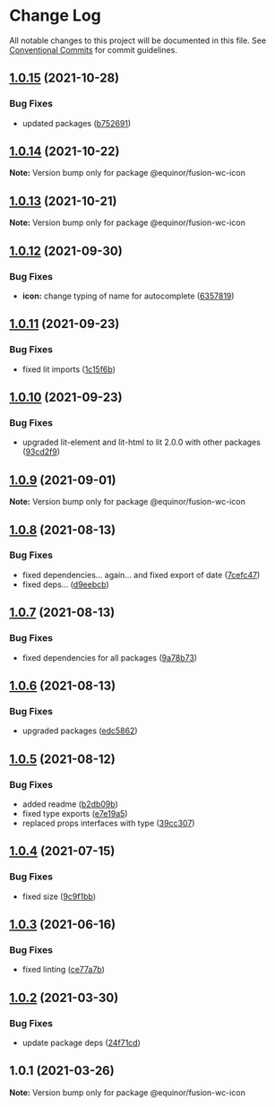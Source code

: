 # Change Log

All notable changes to this project will be documented in this file.
See [Conventional Commits](https://conventionalcommits.org) for commit guidelines.

## [1.0.15](https://github.com/equinor/fusion-web-components/compare/@equinor/fusion-wc-icon@1.0.14...@equinor/fusion-wc-icon@1.0.15) (2021-10-28)


### Bug Fixes

* updated packages ([b752691](https://github.com/equinor/fusion-web-components/commit/b75269105063dfbb150432bd86426e33d67ba869))





## [1.0.14](https://github.com/equinor/fusion-web-components/compare/@equinor/fusion-wc-icon@1.0.13...@equinor/fusion-wc-icon@1.0.14) (2021-10-22)

**Note:** Version bump only for package @equinor/fusion-wc-icon





## [1.0.13](https://github.com/equinor/fusion-web-components/compare/@equinor/fusion-wc-icon@1.0.12...@equinor/fusion-wc-icon@1.0.13) (2021-10-21)

**Note:** Version bump only for package @equinor/fusion-wc-icon





## [1.0.12](https://github.com/equinor/fusion-web-components/compare/@equinor/fusion-wc-icon@1.0.11...@equinor/fusion-wc-icon@1.0.12) (2021-09-30)


### Bug Fixes

* **icon:** change typing of name for autocomplete ([6357819](https://github.com/equinor/fusion-web-components/commit/6357819a86770066eb01726dc6b2aa4e8c05c491))





## [1.0.11](https://github.com/equinor/fusion-web-components/compare/@equinor/fusion-wc-icon@1.0.10...@equinor/fusion-wc-icon@1.0.11) (2021-09-23)


### Bug Fixes

* fixed lit imports ([1c15f6b](https://github.com/equinor/fusion-web-components/commit/1c15f6b865b9e43193942610f881ed1bc74a623c))





## [1.0.10](https://github.com/equinor/fusion-web-components/compare/@equinor/fusion-wc-icon@1.0.9...@equinor/fusion-wc-icon@1.0.10) (2021-09-23)


### Bug Fixes

* upgraded lit-element and lit-html to lit 2.0.0 with other packages ([93cd2f9](https://github.com/equinor/fusion-web-components/commit/93cd2f997d6045fd5ab69fe05ccee5acfa861ad7))





## [1.0.9](https://github.com/equinor/fusion-web-components/compare/@equinor/fusion-wc-icon@1.0.8...@equinor/fusion-wc-icon@1.0.9) (2021-09-01)

**Note:** Version bump only for package @equinor/fusion-wc-icon





## [1.0.8](https://github.com/equinor/fusion-web-components/compare/@equinor/fusion-wc-icon@1.0.7...@equinor/fusion-wc-icon@1.0.8) (2021-08-13)


### Bug Fixes

* fixed dependencies... again... and fixed export of date ([7cefc47](https://github.com/equinor/fusion-web-components/commit/7cefc47b307e67c3a79c41579e07ece70c2e0728))
* fixed deps... ([d9eebcb](https://github.com/equinor/fusion-web-components/commit/d9eebcb1d637e9c2bb64f465c9378f1fea17c973))





## [1.0.7](https://github.com/equinor/fusion-web-components/compare/@equinor/fusion-wc-icon@1.0.6...@equinor/fusion-wc-icon@1.0.7) (2021-08-13)


### Bug Fixes

* fixed dependencies for all packages ([9a78b73](https://github.com/equinor/fusion-web-components/commit/9a78b73068685cd4d096fdea1e8501464c18a51c))





## [1.0.6](https://github.com/equinor/fusion-web-components/compare/@equinor/fusion-wc-icon@1.0.5...@equinor/fusion-wc-icon@1.0.6) (2021-08-13)


### Bug Fixes

* upgraded packages ([edc5862](https://github.com/equinor/fusion-web-components/commit/edc58624c3921ef6c77020dd3a026f40ed1dd5f2))





## [1.0.5](https://github.com/equinor/fusion-web-components/compare/@equinor/fusion-wc-icon@1.0.4...@equinor/fusion-wc-icon@1.0.5) (2021-08-12)


### Bug Fixes

* added readme ([b2db09b](https://github.com/equinor/fusion-web-components/commit/b2db09b8be8889af0d4d8e8730338042630c2972))
* fixed type exports ([e7e19a5](https://github.com/equinor/fusion-web-components/commit/e7e19a59c3db40b20d29f9ea888614a188a2fcc4))
* replaced props interfaces with type ([39cc307](https://github.com/equinor/fusion-web-components/commit/39cc3078b3bb217587f5eb39020a312cb859bb96))





## [1.0.4](https://github.com/equinor/fusion-web-components/compare/@equinor/fusion-wc-icon@1.0.3...@equinor/fusion-wc-icon@1.0.4) (2021-07-15)


### Bug Fixes

* fixed size ([9c9f1bb](https://github.com/equinor/fusion-web-components/commit/9c9f1bbc3202f2cac1bc29328cd3c0991a02d77e))





## [1.0.3](https://github.com/equinor/fusion-web-components/compare/@equinor/fusion-wc-icon@1.0.2...@equinor/fusion-wc-icon@1.0.3) (2021-06-16)


### Bug Fixes

* fixed linting ([ce77a7b](https://github.com/equinor/fusion-web-components/commit/ce77a7bcf493e6d05b4201513b8676906130d235))





## [1.0.2](https://github.com/equinor/fusion-web-components/compare/@equinor/fusion-wc-icon@1.0.1...@equinor/fusion-wc-icon@1.0.2) (2021-03-30)


### Bug Fixes

* update package deps ([24f71cd](https://github.com/equinor/fusion-web-components/commit/24f71cdb8f2ce709dcd7be534e3ddaea6496311f))





## 1.0.1 (2021-03-26)

**Note:** Version bump only for package @equinor/fusion-wc-icon

